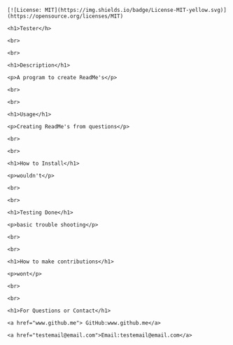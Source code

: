 
    [![License: MIT](https://img.shields.io/badge/License-MIT-yellow.svg)](https://opensource.org/licenses/MIT)
    
    <h1>Tester</h>
    
    <br>
    
    <br>
    
    <h1>Description</h1>
    
    <p>A program to create ReadMe's</p>
    
    <br>
    
    <br>
    
    <h1>Usage</h1>
    
    <p>Creating ReadMe's from questions</p>
    
    <br>
    
    <br>
    
    <h1>How to Install</h1>
    
    <p>wouldn't</p>
    
    <br>
    
    <br>
    
    <h1>Testing Done</h1>
    
    <p>basic trouble shooting</p>
    
    <br>
    
    <br>
    
    <h1>How to make contributions</h1>
    
    <p>wont</p>
    
    <br>
    
    <br>
    
    <h1>For Questions or Contact</h1>
    
    <a href="www.github.me"> GitHub:www.github.me</a>
    
    <a href="testemail@email.com">Email:testemail@email.com</a>
    
